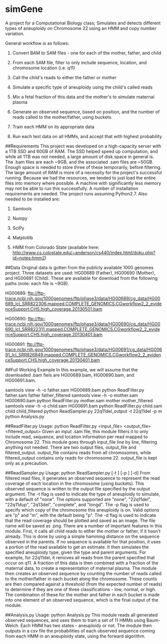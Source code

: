 # simGene
A project for a Computational Biology class; Simulates and detects different types of aneuploidy on Chromosome 22 using an HMM and copy number variation.

General workflow is as follows:

1. Convert BAM to SAM files - one for each of the mother, father, and child

2. From each SAM file, filter to only include sequence, location, and chromosome location (i.e. q11)

3. Call the child's reads to either the father or mother

4. Simulate a specific type of aneuploidy using the child's called reads

5. Mix a fetal fraction of this data and the mother's to simulate maternal plasma

6. Generate an observed sequence, based on position, and the number of reads called to the mother/father, using buckets.

7. Train each HMM on its appropriate data

8. Run each test data on all HMMs, and accept that with highest probability

##Requirements
This project was developed on a high-capacity server with a 1TB SSD and 60GB of RAM. The SSD helped speed up computation, and while all 1TB was not needed, a large amount of disk space in general is. The .bam files are each ~9GB, and the associated .sam files are ~50GB. Enough space is needed to store three of these temporarily, before filtering. 
The large amount of RAM is more of a necessity for the project's successful running. Because we had the resources, we tended to just load the entire files into memory where possible. A machine with significantly less memory may not be able to run this successfully. 
A number of installation requirements are needed. The project runs assuming Python2.7. Also needed to be installed are:

1.  Samtools

2.  Numpy

3.  SciPy

4.  Matplotlib

5.  HMM from Colorado State (available here: http://www.cs.colostate.edu/~anderson/cs440/index.html/doku.php?id=notes:hmm2)

##Data
Original data is gotten from the publicly available 1000 genomes project. Three datasets are used: HG00689 (Father), HG00690 (Mother), and HG00691 (Child). These are available for download from the following paths (note: each file is ~9GB). 

HG00689: ftp://ftp-trace.ncbi.nih.gov/1000genomes/ftp/phase3/data/HG00689/cg_data/HG00689_lcl_SRR822306.mapped.COMPLETE_GENOMICS.CGworkflow2_2_evidenceSupport.CHS.high_coverage.20130501.bam

HG00690: ftp://ftp-trace.ncbi.nih.gov/1000genomes/ftp/phase3/data/HG00690/cg_data/HG00690_lcl_SRR822311.mapped.COMPLETE_GENOMICS.CGworkflow2_2_evidenceSupport.CHS.high_coverage.20130401.bam

HG00691: ftp://ftp-trace.ncbi.nih.gov/1000genomes/ftp/phase3/data/HG00691/cg_data/HG00691_lcl_SRR826849.mapped.COMPLETE_GENOMICS.CGworkflow2_2_evidenceSupport.CHS.high_coverage.20130401.bam

##Full Working Example
In this example, we will assume that the downloaded .bam fiels are HG00689.bam, HG00690.bam, and HG00691.bam. 

samtools view -h -o father.sam HG00689.bam
python ReadFilter.py father.sam father father_filtered
samtools view -h -o mother.sam HG00690.bam
python ReadFilter.py mother.sam mother mother_filtered
samtools view -h -o child.sam HG00691.bam
python ReadFilter.py child.sam child child_filtered
python ReadSampler.py 22q11del_output -t 22q11del -p m
python Analysis.py


##ReadFilter.py
Usage: python ReadFilter.py <input_file> <output_file> <filtered_output>
Given an input .sam file, this module filters it to only include read, sequence, and location information per read mapped to Chromosome 22. This module goes through input_file line by line, filtering anything not needed. There are two output files, output_file and filtered_output. output_file contains reads from all chromosomes, while filtered_output contains only reads for chromosome 22. output_file is kept only as a precaution. 

##ReadSampler.py
Usage: python ReadSampler.py <output> [-t <type>] [-p <parent>] [-d]
From filtered read files, it generates an observed sequence to represent the read coverage of each location in the chromosome (using buckets). This observed sequence is written to the output file specified by the output argument. The -t flag is used to indicate the type of aneuploidy to simulate, with a default of "none". The options supported are "none", "22q11del", "22q11dup", "2q13del", "complete", and "longd". The -p flag is used to specify which copy of the chromosome this aneuploidy is on. Valid options are "p" and "m", with the default being "p". The -d flag is used to indicate that the read coverage should be plotted and saved as an image. The file name will be saved as <output><type>.png. 
There are a number of important features in this module. First, it calls all child reads to either the mother or father, if it hasn't already. This is done by using a simple hamming distance on the sequence observed in the parents. If no sequence is available for that position, it uses a portion of the read available to get an estimate. 
It then simulates the specified aneuploidy type, given the type and parent arguments. For example, for 22q11del, it removes all reads from the parent specified that occur on q11. A fraction of this data is then combined with a fraction of the maternal data, to create a representation of maternal plasma.
The module then creates an observed sequence by counting the number of reads called to the mother/father in each bucket along the chromosome. These counts are then compared against a threshold (from the expected number of reads) to determine if they are one of three classifications - low, normal, or high. The combination of these for the mother and father in each bucket is made into one element of an observed sequence, which is the final output of the module.

##Analysis.py
Usage: python Analysis.py
This module reads all generated observed sequences, and uses them to train a set of 11 HMMs using Baum-Welch. Each HMM has two states - aneuploidy or not. The module then outputs in a csv file the probabilities of each observed sequence coming from each HMM in an aneuploidy state, using the forward algorithm. 
